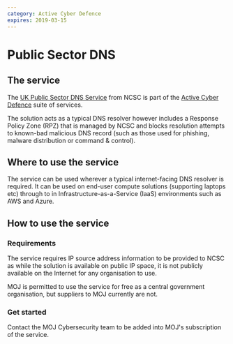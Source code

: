 ```yaml
---
category: Active Cyber Defence
expires: 2019-03-15
---
```

# Public Sector DNS

## The service

The [UK Public Sector DNS Service](https://www.gov.uk/guidance/introducing-the-uk-public-sector-dns) from NCSC is part of the [Active Cyber Defence](https://www.ncsc.gov.uk/blog-post/active-cyber-defence-tackling-cyber-attacks-uk) suite of services.

The solution acts as a typical DNS resolver however includes a Response Policy Zone (RPZ) that is managed by NCSC and blocks resolution attempts to known-bad malicious DNS record (such as those used for phishing, malware distribution or command & control).

## Where to use the service

The service can be used wherever a typical internet-facing DNS resolver is required. It can be used on end-user compute solutions (supporting laptops etc) through to in Infrastructure-as-a-Service (IaaS) environments such as AWS and Azure.

## How to use the service

### Requirements

The service requires IP source address information to be provided to NCSC as while the solution is available on public IP space, it is not publicly available on the Internet for any organisation to use.

MOJ is permitted to use the service for free as a central government organisation, but suppliers to MOJ currently are not.

### Get started

Contact the MOJ Cybersecurity team to be added into MOJ's subscription of the service.